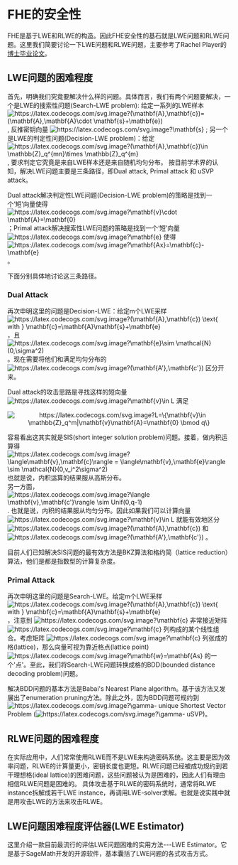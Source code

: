 # FHE的安全性
FHE是基于LWE和RLWE的构造。因此FHE安全性的基石就是LWE问题和RLWE问题。这里我们简要讨论一下LWE问题和RLWE问题，主要参考了Rachel Player的[博士毕业论文](https://pure.royalholloway.ac.uk/portal/files/29983580/2018playerrphd.pdf)。


## LWE问题的困难程度
首先，明确我们究竟要解决什么样的问题。具体而言，我们有两个问题要解决，一个是LWE的搜索性问题(Search-LWE problem): 给定一系列的LWE样本<img src="https://latex.codecogs.com/svg.image?(\mathbf{A},\mathbf{c})=(\mathbf{A},\mathbf{A}\cdot&space;\mathbf{s}&plus;\mathbf{e})" title="https://latex.codecogs.com/svg.image?(\mathbf{A},\mathbf{c})=(\mathbf{A},\mathbf{A}\cdot \mathbf{s}+\mathbf{e})" />, 反推密钥向量 <img src="https://latex.codecogs.com/svg.image?\mathbf{s}" title="https://latex.codecogs.com/svg.image?\mathbf{s}" /> ; 另一个是LWE的判定性问题(Decision-LWE problem)：给定 <img src="https://latex.codecogs.com/svg.image?(\mathbf{A},\mathbf{c})\in&space;\mathbb{Z}_q^{mn}\times&space;\mathbb{Z}_q^{m}" title="https://latex.codecogs.com/svg.image?(\mathbf{A},\mathbf{c})\in \mathbb{Z}_q^{mn}\times \mathbb{Z}_q^{m}" />, 要求判定它究竟是来自LWE样本还是来自随机均匀分布。
按目前学术界的认知，解决LWE问题主要是三条路径，即Dual attack, Primal attack 和 uSVP attack。

Dual attack解决判定性LWE问题(Decision-LWE problem)的策略是找到一个‘短’向量使得 <img src="https://latex.codecogs.com/svg.image?\mathbf{v}\cdot&space;\mathbf{A}=\mathbf{0}" title="https://latex.codecogs.com/svg.image?\mathbf{v}\cdot \mathbf{A}=\mathbf{0}" /> ；Primal attack解决搜索性LWE问题的策略是找到一个‘短’向量 <img src="https://latex.codecogs.com/svg.image?\mathbf{e}" title="https://latex.codecogs.com/svg.image?\mathbf{e}" /> 使得 <img src="https://latex.codecogs.com/svg.image?\mathbf{Ax}=\mathbf{c}-\mathbf{e}" title="https://latex.codecogs.com/svg.image?\mathbf{Ax}=\mathbf{c}-\mathbf{e}" />。

下面分别具体地讨论这三条路径。

### Dual Attack
再次申明这里的问题是Decision-LWE：给定m个LWE采样 <img src="https://latex.codecogs.com/svg.image?(\mathbf{A},\mathbf{c})&space;\text{&space;with&space;}&space;\mathbf{c}=\mathbf{A}\mathbf{s}&plus;\mathbf{e}" title="https://latex.codecogs.com/svg.image?(\mathbf{A},\mathbf{c}) \text{ with } \mathbf{c}=\mathbf{A}\mathbf{s}+\mathbf{e}" /> ，且 <img src="https://latex.codecogs.com/svg.image?\mathbf{e}\sim&space;\mathcal{N}(0,\sigma^2)" title="https://latex.codecogs.com/svg.image?\mathbf{e}\sim \mathcal{N}(0,\sigma^2)" /> 。现在需要将他们和满足均匀分布的 <img src="https://latex.codecogs.com/svg.image?(\mathbf{A'},\mathbf{c'})" title="https://latex.codecogs.com/svg.image?(\mathbf{A'},\mathbf{c'})" /> 区分开来。

Dual attack的攻击思路是寻找这样的短向量 <img src="https://latex.codecogs.com/svg.image?\mathbf{v}\in&space;L" title="https://latex.codecogs.com/svg.image?\mathbf{v}\in L" /> 满足
<p align="center">
<img src="https://latex.codecogs.com/svg.image?L=\{\mathbf{v}\in&space;\mathbb{Z}_q^m|\mathbf{v}\mathbf{A}=\mathbf{0}&space;\bmod&space;q\}" title="https://latex.codecogs.com/svg.image?L=\{\mathbf{v}\in \mathbb{Z}_q^m|\mathbf{v}\mathbf{A}=\mathbf{0} \bmod q\}" />
</p>
<div>容易看出这其实就是SIS(short integer solution problem)问题。接着，做内积运算得 <img src="https://latex.codecogs.com/svg.image?\langle\mathbf{v},\mathbf{c}\rangle&space;=&space;\langle\mathbf{v},\mathbf{e}\rangle&space;\sim&space;\mathcal{N}(0,v_i^2\sigma^2)" title="https://latex.codecogs.com/svg.image?\langle\mathbf{v},\mathbf{c}\rangle = \langle\mathbf{v},\mathbf{e}\rangle \sim \mathcal{N}(0,v_i^2\sigma^2)" /> 也就是说，内积运算的结果服从高斯分布。</div>

<div>另一方面，<img src="https://latex.codecogs.com/svg.image?\langle&space;\mathbf{v},\mathbf{c'}\rangle&space;\sim&space;Unif(0,q-1)" title="https://latex.codecogs.com/svg.image?\langle \mathbf{v},\mathbf{c'}\rangle \sim Unif(0,q-1)" /> . 也就是说，内积的结果服从均匀分布。因此如果我们可以计算向量<img src="https://latex.codecogs.com/svg.image?\mathbf{v}\in&space;L" title="https://latex.codecogs.com/svg.image?\mathbf{v}\in L" /> 就能有效地区分 <img src="https://latex.codecogs.com/svg.image?(\mathbf{A},\mathbf{c})" title="https://latex.codecogs.com/svg.image?(\mathbf{A},\mathbf{c})" /> 和 <img src="https://latex.codecogs.com/svg.image?(\mathbf{A'},\mathbf{c'})" title="https://latex.codecogs.com/svg.image?(\mathbf{A'},\mathbf{c'})" /> 。</div>


目前人们已知解决SIS问题的最有效方法是BKZ算法和格约简（lattice reduction）算法，他们是都是指数型的计算复杂度。

### Primal Attack
再次申明这里的问题是Search-LWE。给定m个LWE采样 <img src="https://latex.codecogs.com/svg.image?(\mathbf{A},\mathbf{c})&space;\text{&space;with&space;}&space;\mathbf{c}=\mathbf{A}\mathbf{s}&plus;\mathbf{e}" title="https://latex.codecogs.com/svg.image?(\mathbf{A},\mathbf{c}) \text{ with } \mathbf{c}=\mathbf{A}\mathbf{s}+\mathbf{e}" />，注意到 <img src="https://latex.codecogs.com/svg.image?\mathbf{c}" title="https://latex.codecogs.com/svg.image?\mathbf{c}" /> 非常接近矩阵 <img src="https://latex.codecogs.com/svg.image?\mathbf{c}" title="https://latex.codecogs.com/svg.image?\mathbf{c}" /> 列构成的某个线性组合。考虑矩阵 <img src="https://latex.codecogs.com/svg.image?\mathbf{c}" title="https://latex.codecogs.com/svg.image?\mathbf{c}" /> 列张成的格(lattice)，那么向量可视为靠近格点(lattice point) <img src="https://latex.codecogs.com/svg.image?\mathbf{w}=\mathbf{As}" title="https://latex.codecogs.com/svg.image?\mathbf{w}=\mathbf{As}" /> 的一个'点'。至此，我们将Search-LWE问题转换成格的BDD(bounded distance decoding problem)问题。

解决BDD问题的基本方法是Babai's Nearest Plane algorithm。基于该方法又发展出了enumeration pruning方法。除此之外，因为BDD问题可规约到 <img src="https://latex.codecogs.com/svg.image?\gamma-" title="https://latex.codecogs.com/svg.image?\gamma-" /> unique Shortest Vector Problem (<img src="https://latex.codecogs.com/svg.image?\gamma-" title="https://latex.codecogs.com/svg.image?\gamma-" /> uSVP)。

## RLWE问题的困难程度
在实际应用中，人们常常使用RLWE而不是LWE来构造密码系统。这主要是因为效率问题，RLWE的计算量更小，密钥长度也更短。RLWE问题已经被成功规约到若干理想格(ideal lattice)的困难问题，这些问题被认为是困难的，因此人们有理由相信RLWE问题是困难的。 具体攻击基于RLWE的密码系统时，通常将RLWE instance拆解成若干LWE instance，再调用LWE-solver求解。也就是说实践中就是用攻击LWE的方法来攻击RLWE。

## LWE问题困难程度评估器(LWE Estimator)
这里介绍一款目前最流行的评估LWE问题困难的实用方法---LWE Estimator。它是基于SageMath开发的开源软件，基本囊括了LWE问题的各式攻击方式。
